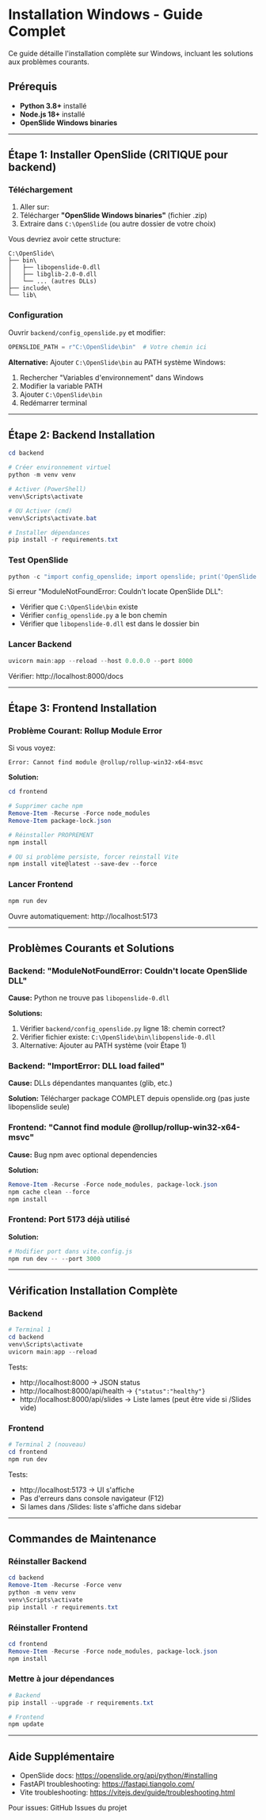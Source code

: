 # Installation Windows - Guide Complet

Ce guide détaille l'installation complète sur Windows, incluant les solutions aux problèmes courants.

## Prérequis

- **Python 3.8+** installé
- **Node.js 18+** installé
- **OpenSlide Windows binaries**

---

## Étape 1: Installer OpenSlide (CRITIQUE pour backend)

### Téléchargement

1. Aller sur: 
2. Télécharger **"OpenSlide Windows binaries"** (fichier .zip)
3. Extraire dans `C:\OpenSlide` (ou autre dossier de votre choix)

Vous devriez avoir cette structure:
```
C:\OpenSlide\
├── bin\
│   ├── libopenslide-0.dll
│   ├── libglib-2.0-0.dll
│   └── ... (autres DLLs)
├── include\
└── lib\
```

### Configuration

Ouvrir `backend/config_openslide.py` et modifier:

```python
OPENSLIDE_PATH = r"C:\OpenSlide\bin"  # Votre chemin ici
```

**Alternative:** Ajouter `C:\OpenSlide\bin` au PATH système Windows:
1. Rechercher "Variables d'environnement" dans Windows
2. Modifier la variable PATH
3. Ajouter `C:\OpenSlide\bin`
4. Redémarrer terminal

---

## Étape 2: Backend Installation

```powershell
cd backend

# Créer environnement virtuel
python -m venv venv

# Activer (PowerShell)
venv\Scripts\activate

# OU Activer (cmd)
venv\Scripts\activate.bat

# Installer dépendances
pip install -r requirements.txt
```

### Test OpenSlide

```powershell
python -c "import config_openslide; import openslide; print('OpenSlide OK')"
```

Si erreur "ModuleNotFoundError: Couldn't locate OpenSlide DLL":
- Vérifier que `C:\OpenSlide\bin` existe
- Vérifier `config_openslide.py` a le bon chemin
- Vérifier que `libopenslide-0.dll` est dans le dossier bin

### Lancer Backend

```powershell
uvicorn main:app --reload --host 0.0.0.0 --port 8000
```

Vérifier: http://localhost:8000/docs

---

## Étape 3: Frontend Installation

### Problème Courant: Rollup Module Error

Si vous voyez:
```
Error: Cannot find module @rollup/rollup-win32-x64-msvc
```

**Solution:**

```powershell
cd frontend

# Supprimer cache npm
Remove-Item -Recurse -Force node_modules
Remove-Item package-lock.json

# Réinstaller PROPREMENT
npm install

# OU si problème persiste, forcer reinstall Vite
npm install vite@latest --save-dev --force
```

### Lancer Frontend

```powershell
npm run dev
```

Ouvre automatiquement: http://localhost:5173

---

## Problèmes Courants et Solutions

### Backend: "ModuleNotFoundError: Couldn't locate OpenSlide DLL"

**Cause:** Python ne trouve pas `libopenslide-0.dll`

**Solutions:**
1. Vérifier `backend/config_openslide.py` ligne 18: chemin correct?
2. Vérifier fichier existe: `C:\OpenSlide\bin\libopenslide-0.dll`
3. Alternative: Ajouter au PATH système (voir Étape 1)

### Backend: "ImportError: DLL load failed"

**Cause:** DLLs dépendantes manquantes (glib, etc.)

**Solution:** Télécharger package COMPLET depuis openslide.org (pas juste libopenslide seule)

### Frontend: "Cannot find module @rollup/rollup-win32-x64-msvc"

**Cause:** Bug npm avec optional dependencies

**Solution:**
```powershell
Remove-Item -Recurse -Force node_modules, package-lock.json
npm cache clean --force
npm install
```

### Frontend: Port 5173 déjà utilisé

**Solution:**
```powershell
# Modifier port dans vite.config.js
npm run dev -- --port 3000
```

---

## Vérification Installation Complète

### Backend
```powershell
# Terminal 1
cd backend
venv\Scripts\activate
uvicorn main:app --reload
```

Tests:
- http://localhost:8000 → JSON status
- http://localhost:8000/api/health → `{"status":"healthy"}`
- http://localhost:8000/api/slides → Liste lames (peut être vide si /Slides vide)

### Frontend
```powershell
# Terminal 2 (nouveau)
cd frontend
npm run dev
```

Tests:
- http://localhost:5173 → UI s'affiche
- Pas d'erreurs dans console navigateur (F12)
- Si lames dans /Slides: liste s'affiche dans sidebar

---

## Commandes de Maintenance

### Réinstaller Backend
```powershell
cd backend
Remove-Item -Recurse -Force venv
python -m venv venv
venv\Scripts\activate
pip install -r requirements.txt
```

### Réinstaller Frontend
```powershell
cd frontend
Remove-Item -Recurse -Force node_modules, package-lock.json
npm install
```

### Mettre à jour dépendances
```powershell
# Backend
pip install --upgrade -r requirements.txt

# Frontend
npm update
```

---

## Aide Supplémentaire

- OpenSlide docs: https://openslide.org/api/python/#installing
- FastAPI troubleshooting: https://fastapi.tiangolo.com/
- Vite troubleshooting: https://vitejs.dev/guide/troubleshooting.html

Pour issues: GitHub Issues du projet
